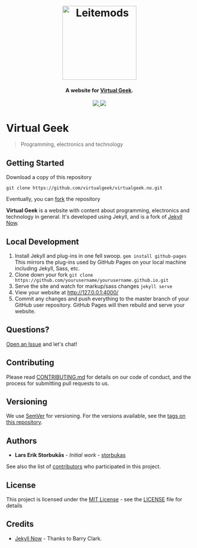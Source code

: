 <h1 align="center">
  <br>
  <a href="https://leitemods.no/">
    <img src="https://avatars.githubusercontent.com/u/3038307" alt="Leitemods" width="200">
  </a>
  <br>
</h1>

<h4 align="center">A website for <a href="https://virtualgeek.no/" target="_blank">Virtual Geek</a>.</h4>

<p align="center">
  <a href="https://virtualgeek.no/">
    <img src="https://img.shields.io/website-up-down-green-red/http/virtualgeek.no.svg">
  </a>
  <a href="https://opensource.org/licenses/MIT">
      <img src="https://img.shields.io/badge/License-MIT-blue.svg">
  </a>
</p>

# Virtual Geek

> Programming, electronics and technology

## Getting Started

Download a copy of this repository

```console
git clone https://github.com/virtualgeek/virtualgeek.no.git
```

Eventually, you can [fork](https://help.github.com/en/github/getting-started-with-github/fork-a-repo) the repository

**Virtual Geek** is a website with content about programming, electronics and technology in general. It's developed using Jekyll, and is a fork of [Jekyll Now](https://github.com/barryclark/jekyll-now).

## Local Development

1. Install Jekyll and plug-ins in one fell swoop. `gem install github-pages` This mirrors the plug-ins used by GitHub Pages on your local machine including Jekyll, Sass, etc.
2. Clone down your fork `git clone https://github.com/yourusername/yourusername.github.io.git`
3. Serve the site and watch for markup/sass changes `jekyll serve`
4. View your website at http://127.0.0.1:4000/
5. Commit any changes and push everything to the master branch of your GitHub user repository. GitHub Pages will then rebuild and serve your website.

## Questions?

[Open an Issue](https://github.com/virtualgeek/virtualgeek.no/issues/new) and let's chat!

## Contributing

Please read [CONTRIBUTING.md](https://gist.github.com/storbukas/8cbe5783cb53d5e7adede003f246c2df) for details on our code of conduct, and the process for submitting pull requests to us.

## Versioning

We use [SemVer](http://semver.org/) for versioning. For the versions available, see the [tags on this repository](https://github.com/virtualgeek/virtualgeek.no/tags).

## Authors

* **Lars Erik Storbukås** - *Initial work* - [storbukas](https://github.com/storbukas)

See also the list of [contributors](https://github.com/virtualgeek/virtualgeek.no/contributors) who participated in this project.

## License

This project is licensed under the [MIT License](https://opensource.org/licenses/MIT) - see the [LICENSE](LICENSE) file for details

## Credits

- [Jekyll Now](https://github.com/barryclark/jekyll-now) - Thanks to Barry Clark.
